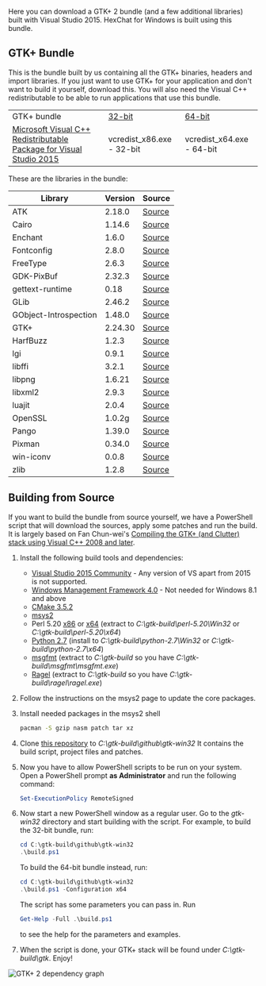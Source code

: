 Here you can download a GTK+ 2 bundle (and a few additional libraries) built with Visual Studio 2015. HexChat for Windows is built using this bundle.


## GTK+ Bundle

This is the bundle built by us containing all the GTK+ binaries, headers and import libraries. If you just want to use GTK+ for your application and don't want to build it yourself, download this. You will also need the Visual C++ redistributable to be able to run applications that use this bundle.


<table>
    <tr>
        <td>GTK+ bundle</td>
        <td><a href="https://dl.hexchat.net/gtk-win32/vc12/x86/gtk-Win32.7z">32-bit</a></td>
        <td><a href="https://dl.hexchat.net/gtk-win32/vc12/x64/gtk-x64.7z">64-bit</a></td>
    </tr>
    <tr>
        <td><a href="https://www.microsoft.com/en-us/download/details.aspx?id=48145">Microsoft Visual C++ Redistributable Package for Visual Studio 2015</a></td>
        <td>vcredist_x86.exe - 32-bit</a></td>
        <td>vcredist_x64.exe - 64-bit</a></td>
    </tr>
</table>

These are the libraries in the bundle:

| Library                | Version        | Source
| ---------------------- | -------------- | ------
| ATK                    | 2.18.0         | [Source](https://dl.hexchat.net/gtk-win32/src/atk-2.18.0.tar.xz)
| Cairo                  | 1.14.6         | [Source](https://dl.hexchat.net/gtk-win32/src/cairo-1.14.6.tar.xz)
| Enchant                | 1.6.0          | [Source](https://dl.hexchat.net/gtk-win32/src/enchant-1.6.0.tar.gz)
| Fontconfig             | 2.8.0          | [Source](https://dl.hexchat.net/gtk-win32/src/fontconfig-2.8.0.tar.gz)
| FreeType               | 2.6.3          | [Source](https://dl.hexchat.net/gtk-win32/src/freetype-2.6.3.tar.bz2)
| GDK-PixBuf             | 2.32.3         | [Source](https://dl.hexchat.net/gtk-win32/src/gdk-pixbuf-2.32.3.tar.xz)
| gettext-runtime        | 0.18           | [Source](https://dl.hexchat.net/gtk-win32/src/gettext-vc100-0.18-src.tar.bz2)
| GLib                   | 2.46.2         | [Source](https://dl.hexchat.net/gtk-win32/src/glib-2.46.2.tar.xz)
| GObject-Introspection  | 1.48.0         | [Source](https://dl.hexchat.net/gtk-win32/src/gobject-introspection-1.48.0.tar.xz)
| GTK+                   | 2.24.30        | [Source](https://dl.hexchat.net/gtk-win32/src/gtk+-2.24.30.tar.xz)
| HarfBuzz               | 1.2.3          | [Source](https://dl.hexchat.net/gtk-win32/src/harfbuzz-1.2.3.tar.bz2)
| lgi                    | 0.9.1          | [Source](https://dl.hexchat.net/gtk-win32/src/lgi-0.9.1.tar.gz)
| libffi                 | 3.2.1          | [Source](https://dl.hexchat.net/gtk-win32/src/libffi-3.2.1.tar.gz)
| libpng                 | 1.6.21         | [Source](https://dl.hexchat.net/gtk-win32/src/libpng-1.6.21.tar.xz)
| libxml2                | 2.9.3          | [Source](https://dl.hexchat.net/gtk-win32/src/libxml2-2.9.3.tar.gz)
| luajit                 | 2.0.4          | [Source](https://dl.hexchat.net/gtk-win32/src/luajit-2.0.4.tar.gz)
| OpenSSL                | 1.0.2g         | [Source](https://dl.hexchat.net/gtk-win32/src/openssl-1.0.2g.tar.gz)
| Pango                  | 1.39.0         | [Source](https://dl.hexchat.net/gtk-win32/src/pango-1.39.0.tar.xz)
| Pixman                 | 0.34.0         | [Source](https://dl.hexchat.net/gtk-win32/src/pixman-0.34.0.tar.gz)
| win-iconv              | 0.0.8          | [Source](https://dl.hexchat.net/gtk-win32/src/win-iconv-0.0.8.tar.gz)
| zlib                   | 1.2.8          | [Source](https://dl.hexchat.net/gtk-win32/src/zlib-1.2.8.tar.xz)

## Building from Source

If you want to build the bundle from source yourself, we have a PowerShell script that will download the sources, apply some patches and run the build. It is largely based on Fan Chun-wei's [Compiling the GTK+ (and Clutter) stack using Visual C++ 2008 and later](https://wiki.gnome.org/action/show/Projects/GTK+/Win32/MSVCCompilationOfGTKStack).

1. Install the following build tools and dependencies:

    * [Visual Studio 2015 Community](http://www.visualstudio.com/downloads/download-visual-studio-vs) - Any version of VS apart from 2015 is not supported.
    * [Windows Management Framework 4.0](https://www.microsoft.com/en-us/download/details.aspx?id=40855) - Not needed for Windows 8.1 and above
    * [CMake 3.5.2](https://cmake.org/download/)
    * [msys2](https://msys2.github.io/)
    * Perl 5.20 [x86](https://dl.hexchat.net/misc/perl/perl-5.20.0-x86.7z) or [x64](https://dl.hexchat.net/misc/perl/perl-5.20.0-x64.7z) (extract to _C:\gtk-build\perl-5.20\Win32_ or _C:\gtk-build\perl-5.20\x64_)
    * [Python 2.7](https://www.python.org/downloads/windows/) (install to _C:\gtk-build\python-2.7\Win32_ or _C:\gtk-build\python-2.7\x64_)
    * [msgfmt](https://dl.hexchat.net/gtk-win32/msgfmt-0.18.1.7z) (extract to _C:\gtk-build_ so you have _C:\gtk-build\msgfmt\msgfmt.exe_)
    * [Ragel](https://dl.hexchat.net/gtk-win32/ragel-6.8.7z) (extract to _C:\gtk-build_ so you have _C:\gtk-build\ragel\ragel.exe_)

1. Follow the instructions on the msys2 page to update the core packages.

1. Install needed packages in the msys2 shell

    ```bash
    pacman -S gzip nasm patch tar xz
    ```

1. Clone [this repository](https://github.com/hexchat/gtk-win32) to _C:\gtk-build\github\gtk-win32_ It contains the build script, project files and patches.

1. Now you have to allow PowerShell scripts to be run on your system. Open a PowerShell prompt **as Administrator** and run the following command:

    ```powershell
    Set-ExecutionPolicy RemoteSigned
    ```

1. Now start a new PowerShell window as a regular user. Go to the _gtk-win32_ directory and start building with the script. For example, to build the 32-bit bundle, run:

    ```powershell
    cd C:\gtk-build\github\gtk-win32
    .\build.ps1
    ```

    To build the 64-bit bundle instead, run:

    ```powershell
    cd C:\gtk-build\github\gtk-win32
    .\build.ps1 -Configuration x64
    ```

    The script has some parameters you can pass in. Run

    ```powershell
    Get-Help -Full .\build.ps1
    ```

    to see the help for the parameters and examples.

1. When the script is done, your GTK+ stack will be found under _C:\gtk-build\gtk_. Enjoy!

![GTK+ 2 dependency graph](https://hexchat.github.io/gtk-win32/img/dependency-graph.png)

